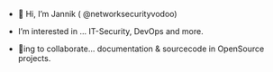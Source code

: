 - 👋 Hi, I’m Jannik ( @networksecurityvodoo)

- I’m interested in ... IT-Security, DevOps and more.

- 👀ing to collaborate... documentation & sourcecode in OpenSource projects.







<!---
- 📫 How to reach me ...


![](https://img.shields.io/badge/Microsoft%20Azure-User-blue)
![](https://img.shields.io/badge/Keycloak-User-green)
![](https://img.shields.io/badge/Ansible-User-green)
![](https://img.shields.io/badge/Grafana-User-green)

networksecurityvodoo/networksecurityvodoo is a ✨ special ✨ repository because its `README.md` (this file) appears on your GitHub profile.
You can click the Preview link to take a look at your changes.
--->
